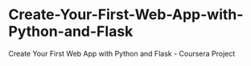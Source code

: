 # Create-Your-First-Web-App-with-Python-and-Flask
Create Your First Web App with Python and Flask - Coursera Project
